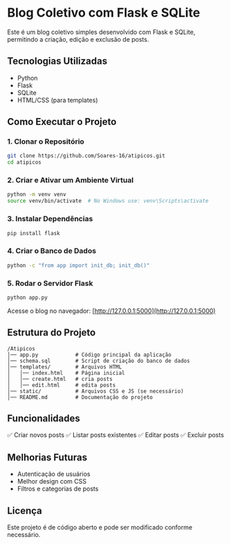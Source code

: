 # Blog Coletivo com Flask e SQLite

Este é um blog coletivo simples desenvolvido com Flask e SQLite, permitindo a criação, edição e exclusão de posts.

## Tecnologias Utilizadas

- Python
- Flask
- SQLite
- HTML/CSS (para templates)

## Como Executar o Projeto

### 1. Clonar o Repositório

```sh
git clone https://github.com/Soares-16/atipicos.git
cd atipicos
```

### 2. Criar e Ativar um Ambiente Virtual

```sh
python -m venv venv
source venv/bin/activate  # No Windows use: venv\Scripts\activate
```

### 3. Instalar Dependências

```sh
pip install flask
```

### 4. Criar o Banco de Dados

```sh
python -c "from app import init_db; init_db()"
```

### 5. Rodar o Servidor Flask

```sh
python app.py
```

Acesse o blog no navegador: [http://127.0.0.1:5000](http://127.0.0.1:5000)

## Estrutura do Projeto

```
/Atipicos
│── app.py            # Código principal da aplicação
│── schema.sql        # Script de criação do banco de dados
│── templates/        # Arquivos HTML
│   │── index.html    # Página inicial
│   │── create.html   # cria posts
│   │── edit.html     # edita posts
│── static/           # Arquivos CSS e JS (se necessário)
│── README.md         # Documentação do projeto
```

## Funcionalidades

✅ Criar novos posts 
✅ Listar posts existentes 
✅ Editar posts
✅ Excluir posts

## Melhorias Futuras

- Autenticação de usuários
- Melhor design com CSS
- Filtros e categorias de posts

## Licença

Este projeto é de código aberto e pode ser modificado conforme necessário. 

